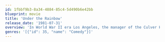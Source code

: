 ```yaml
---
id: 1fbbf9b3-8a34-4884-85c4-5d490b6e42bb
blueprint: movie
title: 'Under the Rainbow'
release_date: '1981-07-31'
overview: 'In World War II era Los Angeles, the manager of the Culver Hotel leaves his nephew in charge for a weekend. The nephew changes the name to the Hotel Rainbow and overbooks with royalty, assassins, secret agents, Japanese tourists, and munchkins (from the cast of _Wizard of Oz, The (1939)_ ). Secret Service agent Bruce Thorpe and casting director Annie Clark find romance amidst the intrigue and confusion.'
genres: '[{"id": 35, "name": "Comedy"}]'
---
```

